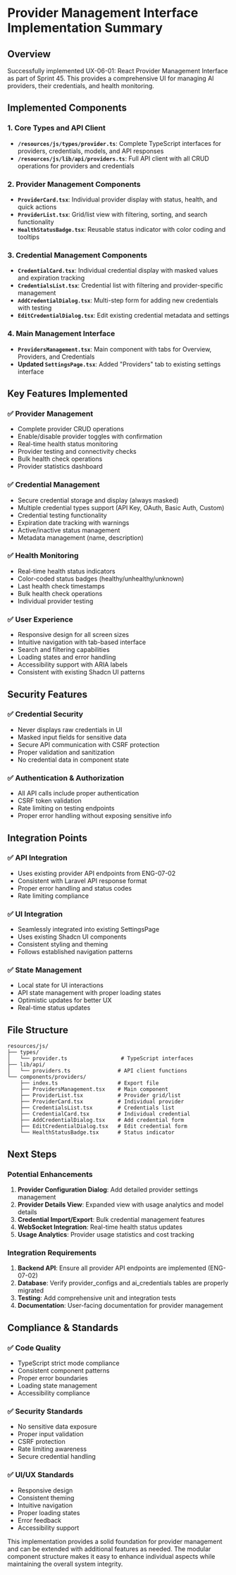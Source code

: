 # Provider Management Interface Implementation Summary

## Overview
Successfully implemented UX-06-01: React Provider Management Interface as part of Sprint 45. This provides a comprehensive UI for managing AI providers, their credentials, and health monitoring.

## Implemented Components

### 1. Core Types and API Client
- **`/resources/js/types/provider.ts`**: Complete TypeScript interfaces for providers, credentials, models, and API responses
- **`/resources/js/lib/api/providers.ts`**: Full API client with all CRUD operations for providers and credentials

### 2. Provider Management Components
- **`ProviderCard.tsx`**: Individual provider display with status, health, and quick actions
- **`ProviderList.tsx`**: Grid/list view with filtering, sorting, and search functionality
- **`HealthStatusBadge.tsx`**: Reusable status indicator with color coding and tooltips

### 3. Credential Management Components
- **`CredentialCard.tsx`**: Individual credential display with masked values and expiration tracking
- **`CredentialsList.tsx`**: Credential list with filtering and provider-specific management
- **`AddCredentialDialog.tsx`**: Multi-step form for adding new credentials with testing
- **`EditCredentialDialog.tsx`**: Edit existing credential metadata and settings

### 4. Main Management Interface
- **`ProvidersManagement.tsx`**: Main component with tabs for Overview, Providers, and Credentials
- **Updated `SettingsPage.tsx`**: Added "Providers" tab to existing settings interface

## Key Features Implemented

### ✅ Provider Management
- Complete provider CRUD operations
- Enable/disable provider toggles with confirmation
- Real-time health status monitoring
- Provider testing and connectivity checks
- Bulk health check operations
- Provider statistics dashboard

### ✅ Credential Management  
- Secure credential storage and display (always masked)
- Multiple credential types support (API Key, OAuth, Basic Auth, Custom)
- Credential testing functionality
- Expiration date tracking with warnings
- Active/inactive status management
- Metadata management (name, description)

### ✅ Health Monitoring
- Real-time health status indicators
- Color-coded status badges (healthy/unhealthy/unknown)
- Last health check timestamps
- Bulk health check operations
- Individual provider testing

### ✅ User Experience
- Responsive design for all screen sizes
- Intuitive navigation with tab-based interface
- Search and filtering capabilities
- Loading states and error handling
- Accessibility support with ARIA labels
- Consistent with existing Shadcn UI patterns

## Security Features

### ✅ Credential Security
- Never displays raw credentials in UI
- Masked input fields for sensitive data
- Secure API communication with CSRF protection
- Proper validation and sanitization
- No credential data in component state

### ✅ Authentication & Authorization
- All API calls include proper authentication
- CSRF token validation
- Rate limiting on testing endpoints
- Proper error handling without exposing sensitive info

## Integration Points

### ✅ API Integration
- Uses existing provider API endpoints from ENG-07-02
- Consistent with Laravel API response format
- Proper error handling and status codes
- Rate limiting compliance

### ✅ UI Integration
- Seamlessly integrated into existing SettingsPage
- Uses existing Shadcn UI components
- Consistent styling and theming
- Follows established navigation patterns

### ✅ State Management
- Local state for UI interactions
- API state management with proper loading states
- Optimistic updates for better UX
- Real-time status updates

## File Structure
```
resources/js/
├── types/
│   └── provider.ts                 # TypeScript interfaces
├── lib/api/
│   └── providers.ts               # API client functions
└── components/providers/
    ├── index.ts                   # Export file
    ├── ProvidersManagement.tsx    # Main component
    ├── ProviderList.tsx           # Provider grid/list
    ├── ProviderCard.tsx           # Individual provider
    ├── CredentialsList.tsx        # Credentials list
    ├── CredentialCard.tsx         # Individual credential
    ├── AddCredentialDialog.tsx    # Add credential form
    ├── EditCredentialDialog.tsx   # Edit credential form
    └── HealthStatusBadge.tsx      # Status indicator
```

## Next Steps

### Potential Enhancements
1. **Provider Configuration Dialog**: Add detailed provider settings management
2. **Provider Details View**: Expanded view with usage analytics and model details
3. **Credential Import/Export**: Bulk credential management features
4. **WebSocket Integration**: Real-time health status updates
5. **Usage Analytics**: Provider usage statistics and cost tracking

### Integration Requirements
1. **Backend API**: Ensure all provider API endpoints are implemented (ENG-07-02)
2. **Database**: Verify provider_configs and ai_credentials tables are properly migrated
3. **Testing**: Add comprehensive unit and integration tests
4. **Documentation**: User-facing documentation for provider management

## Compliance & Standards

### ✅ Code Quality
- TypeScript strict mode compliance
- Consistent component patterns
- Proper error boundaries
- Loading state management
- Accessibility compliance

### ✅ Security Standards
- No sensitive data exposure
- Proper input validation
- CSRF protection
- Rate limiting awareness
- Secure credential handling

### ✅ UI/UX Standards
- Responsive design
- Consistent theming
- Intuitive navigation
- Proper loading states
- Error feedback
- Accessibility support

This implementation provides a solid foundation for provider management and can be extended with additional features as needed. The modular component structure makes it easy to enhance individual aspects while maintaining the overall system integrity.